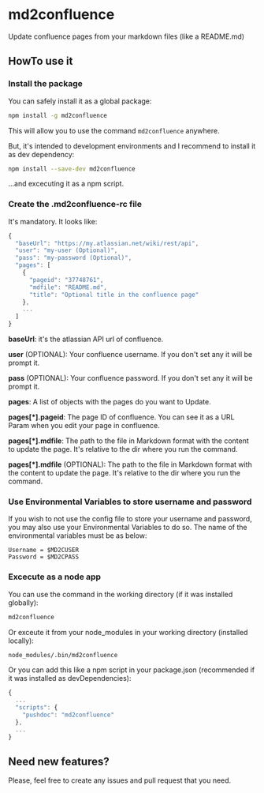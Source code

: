 # md2confluence
Update confluence pages from your markdown files (like a README.md)

## HowTo use it

### Install the package


You can safely install it as a global package:

```bash
npm install -g md2confluence
```
This will allow you to use the command ```md2confluence``` anywhere.

But, it's intended to development environments and I recommend to install it as dev dependency:

```bash
npm install --save-dev md2confluence
```

...and excecuting it as a npm script.


### Create the .md2confluence-rc file

It's mandatory. It looks like:
```javascript
{
  "baseUrl": "https://my.atlassian.net/wiki/rest/api",
  "user": "my-user (Optional)",
  "pass": "my-password (Optional)",
  "pages": [
    {
      "pageid": "37748761",
      "mdfile": "README.md",
      "title": "Optional title in the confluence page"
    },
    ...
  ]
}
```

__baseUrl__:
it's the atlassian API url of confluence.

__user__ (OPTIONAL):
Your confluence username. If you don't set any it will be prompt it.

__pass__ (OPTIONAL):
Your confluence password. If you don't set any it will be prompt it.

__pages__:
A list of objects with the pages do you want to Update.

__pages[*].pageid__:
The page ID of confluence.
You can see it as a URL Param when you edit your page in confluence.

__pages[*].mdfile__:
The path to the file in Markdown format with the content to update the page.
It's relative to the dir where you run the command.

__pages[*].mdfile__ (OPTIONAL):
The path to the file in Markdown format with the content to update the page.
It's relative to the dir where you run the command.


### Use Environmental Variables to store username and password

If you wish to not use the config file to store your username and password, you may also use your Environmental Variables to do so. The name of the environmental variables must be as below:

```
Username = $MD2CUSER
Password = $MD2CPASS
```


### Excecute as a node app

You can use the command in the working directory (if it was installed globally):

```bash
md2confluence
```

Or exceute it from your node_modules in your working directory (installed locally):

```bash
node_modules/.bin/md2confluence
```

Or you can add this like a npm script in your package.json (recommended if it was installed as devDependencies):

```javascript
{
  ...
  "scripts": {
    "pushdoc": "md2confluence"
  },
  ...
}
```


## Need new features?

Please, feel free to create any issues and pull request that you need.
